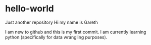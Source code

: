 # hello-world
Just another repository 
Hi my name is Gareth

I am new to github and this is my first commit. I am currently learning python (specifically for data wrangling purposes).

